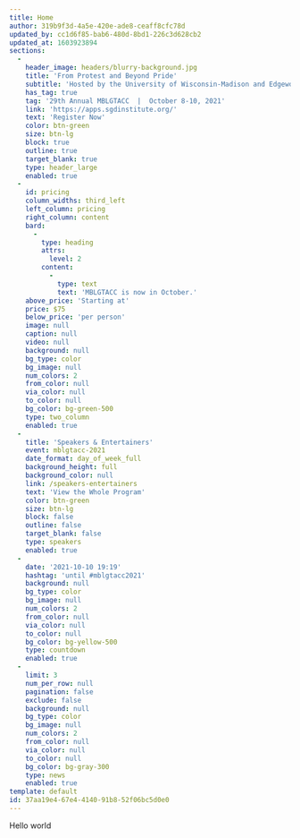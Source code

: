 ```yaml
---
title: Home
author: 319b9f3d-4a5e-420e-ade8-ceaff8cfc78d
updated_by: cc1d6f85-bab6-480d-8bd1-226c3d628cb2
updated_at: 1603923894
sections:
  -
    header_image: headers/blurry-background.jpg
    title: 'From Protest and Beyond Pride'
    subtitle: 'Hosted by the University of Wisconsin-Madison and Edgewood College communities in Madison, Wisconsin'
    has_tag: true
    tag: '29th Annual MBLGTACC  |  October 8-10, 2021'
    link: 'https://apps.sgdinstitute.org/'
    text: 'Register Now'
    color: btn-green
    size: btn-lg
    block: true
    outline: true
    target_blank: true
    type: header_large
    enabled: true
  -
    id: pricing
    column_widths: third_left
    left_column: pricing
    right_column: content
    bard:
      -
        type: heading
        attrs:
          level: 2
        content:
          -
            type: text
            text: 'MBLGTACC is now in October.'
    above_price: 'Starting at'
    price: $75
    below_price: 'per person'
    image: null
    caption: null
    video: null
    background: null
    bg_type: color
    bg_image: null
    num_colors: 2
    from_color: null
    via_color: null
    to_color: null
    bg_color: bg-green-500
    type: two_column
    enabled: true
  -
    title: 'Speakers & Entertainers'
    event: mblgtacc-2021
    date_format: day_of_week_full
    background_height: full
    background_color: null
    link: /speakers-entertainers
    text: 'View the Whole Program'
    color: btn-green
    size: btn-lg
    block: false
    outline: false
    target_blank: false
    type: speakers
    enabled: true
  -
    date: '2021-10-10 19:19'
    hashtag: 'until #mblgtacc2021'
    background: null
    bg_type: color
    bg_image: null
    num_colors: 2
    from_color: null
    via_color: null
    to_color: null
    bg_color: bg-yellow-500
    type: countdown
    enabled: true
  -
    limit: 3
    num_per_row: null
    pagination: false
    exclude: false
    background: null
    bg_type: color
    bg_image: null
    num_colors: 2
    from_color: null
    via_color: null
    to_color: null
    bg_color: bg-gray-300
    type: news
    enabled: true
template: default
id: 37aa19e4-67e4-4140-91b8-52f06bc5d0e0
---
```

Hello world
